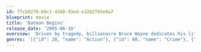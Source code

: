```yaml
---
id: 7fcb9270-b9c1-4260-93ed-e32b2765e0a7
blueprint: movie
title: 'Batman Begins'
release_date: '2005-06-10'
overview: 'Driven by tragedy, billionaire Bruce Wayne dedicates his life to uncovering and defeating the corruption that plagues his home, Gotham City.  Unable to work within the system, he instead creates a new identity, a symbol of fear for the criminal underworld - The Batman.'
genres: '[{"id": 28, "name": "Action"}, {"id": 80, "name": "Crime"}, {"id": 18, "name": "Drama"}]'
---
```

